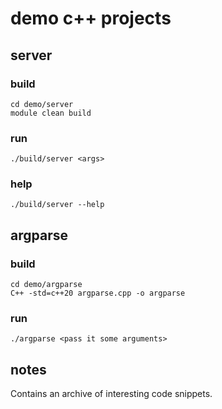 # demo c++ projects

## server

### build

```
cd demo/server
module clean build
```

### run

```
./build/server <args>
```

### help

```
./build/server --help
```

## argparse

### build

```
cd demo/argparse
C++ -std=c++20 argparse.cpp -o argparse
```

### run

```
./argparse <pass it some arguments>
```

## notes

Contains an archive of interesting code snippets.
